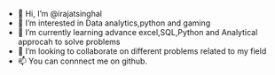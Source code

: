 - 👋 Hi, I’m @irajatsinghal
- 👀 I’m interested in Data analytics,python and gaming 
- 🌱 I’m currently learning advance excel,SQL,Python and Analytical approcah to solve problems 
- 💞️ I’m looking to collaborate on different problems related to my field 
- 📫 You can connnect me on github. 

<!---
irajatsinghal/irajatsinghal is a ✨ special ✨ repository because its `README.md` (this file) appears on your GitHub profile.
You can click the Preview link to take a look at your changes.
--->
